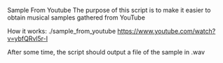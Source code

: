 Sample From Youtube
The purpose of this script is to make it easier to obtain musical samples gathered from YouTube

How it works:
./sample_from_youtube https://www.youtube.com/watch?v=ybfQRvl5r-I

After some time, the script should output a file of the sample in .wav 